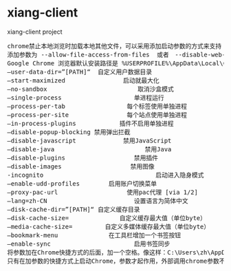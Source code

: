 xiang-client
============

xiang-client project

<pre>
chrome禁止本地浏览时加载本地其他文件，可以采用添加启动参数的方式来支持
添加参数为 --allow-file-access-from-files  或者　--disable-web-security
Google Chrome 浏览器默认安装路径是 %USERPROFILE%\AppData\Local\Google\Chrome，其中User Data文件夹存放cache、cookie、历史记录等。
–user-data-dir=”[PATH]“  自定义用户数据目录
–start-maximized                启动就最大化
–no-sandbox                         取消沙盒模式
–single-process                    单进程运行
–process-per-tab                 每个标签使用单独进程
–process-per-site                每个站点使用单独进程
–in-process-plugins            插件不启用单独进程
–disable-popup-blocking 禁用弹出拦截
–disable-javascript             禁用JavaScript
–disable-java                         禁用Java
–disable-plugins                   禁用插件
–disable-images                   禁用图像
-incognito                               启动进入隐身模式
–enable-udd-profiles        启用账户切换菜单
–proxy-pac-url                   使用pac代理 [via 1/2]
–lang=zh-CN                        设置语言为简体中文
–disk-cache-dir=”[PATH]“ 自定义缓存目录
–disk-cache-size=              自定义缓存最大值（单位byte）
–media-cache-size=         自定义多媒体缓存最大值（单位byte）
–bookmark-menu              在工具栏增加一个书签按钮
–enable-sync                       启用书签同步
将参数加在Chrome快捷方式的后面，加一个空格。像这样：C:\Users\zh\AppData\Local\Google\Chrome\Application\chrome.exe –user-data-dir=”D:\Chrome”
只有在加参数的快捷方式上启动Chrome，参数才起作用，外部调用chrome参数不起作用。
</pre>
